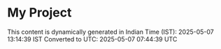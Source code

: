 # My Project

This content is dynamically generated in Indian Time (IST): 2025-05-07 13:14:39 IST
Converted to UTC: 2025-05-07 07:44:39 UTC
